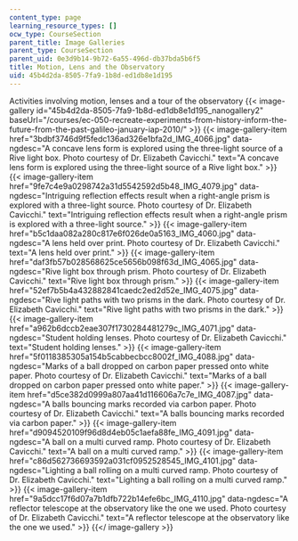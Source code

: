 ```yaml
---
content_type: page
learning_resource_types: []
ocw_type: CourseSection
parent_title: Image Galleries
parent_type: CourseSection
parent_uid: 0e3d9b14-9b72-6a55-496d-db37bda5b6f5
title: Motion, Lens and the Observatory
uid: 45b4d2da-8505-7fa9-1b8d-ed1db8e1d195
---
```


Activities involving motion, lenses and a tour of the observatory
{{< image-gallery id="45b4d2da-8505-7fa9-1b8d-ed1db8e1d195_nanogallery2" baseUrl="/courses/ec-050-recreate-experiments-from-history-inform-the-future-from-the-past-galileo-january-iap-2010/" >}}
{{< image-gallery-item href="3bdbf3746d9f5fedc136ad326e1bfa2d_IMG_4066.jpg" data-ngdesc="A concave lens form is explored using the three-light source of a Rive light box. Photo courtesy of Dr. Elizabeth Cavicchi." text="A concave lens form is explored using the three-light source of a Rive light box." >}}
{{< image-gallery-item href="9fe7c4e9a0298742a31d5542592d5b48_IMG_4079.jpg" data-ngdesc="Intriguing reflection effects result when a right-angle prism is explored with a three-light source. Photo courtesy of Dr. Elizabeth Cavicchi." text="Intriguing reflection effects result when a right-angle prism is explored with a three-light source." >}}
{{< image-gallery-item href="b5c1daa082a280c817e6f026de0a5163_IMG_4060.jpg" data-ngdesc="A lens held over print. Photo courtesy of Dr. Elizabeth Cavicchi." text="A lens held over print." >}}
{{< image-gallery-item href="daf3fb57b028568625ce5656b098f63d_IMG_4065.jpg" data-ngdesc="Rive light box through prism. Photo courtesy of Dr. Elizabeth Cavicchi." text="Rive light box through prism." >}}
{{< image-gallery-item href="52ef7b5b4a432882841caedc2ed2d52e_IMG_4075.jpg" data-ngdesc="Rive light paths with two prisms in the dark. Photo courtesy of Dr. Elizabeth Cavicchi." text="Rive light paths with two prisms in the dark." >}}
{{< image-gallery-item href="a962b6dccb2eae307f1730284481279c_IMG_4071.jpg" data-ngdesc="Student holding lenses. Photo courtesy of Dr. Elizabeth Cavicchi." text="Student holding lenses." >}}
{{< image-gallery-item href="5f0118385305a154b5cabbecbcc8002f_IMG_4088.jpg" data-ngdesc="Marks of a ball dropped on carbon paper pressed onto white paper. Photo courtesy of Dr. Elizabeth Cavicchi." text="Marks of a ball dropped on carbon paper pressed onto white paper." >}}
{{< image-gallery-item href="d5ce382d0999a807aa41d116606a7c7e_IMG_4087.jpg" data-ngdesc="A balls bouncing marks recorded via carbon paper. Photo courtesy of Dr. Elizabeth Cavicchi." text="A balls bouncing marks recorded via carbon paper." >}}
{{< image-gallery-item href="d9094520109f96d8d4eb05c1aefa88fe_IMG_4091.jpg" data-ngdesc="A ball on a multi curved ramp. Photo courtesy of Dr. Elizabeth Cavicchi." text="A ball on a multi curved ramp." >}}
{{< image-gallery-item href="c86d562736693592a031cf0952528545_IMG_4101.jpg" data-ngdesc="Lighting a ball rolling on a multi curved ramp. Photo courtesy of Dr. Elizabeth Cavicchi." text="Lighting a ball rolling on a multi curved ramp." >}}
{{< image-gallery-item href="9a5dcc17f6d07a7b1dfb722b14efe6bc_IMG_4110.jpg" data-ngdesc="A reflector telescope at the observatory like the one we used. Photo courtesy of Dr. Elizabeth Cavicchi." text="A reflector telescope at the observatory like the one we used." >}}
{{</ image-gallery >}}